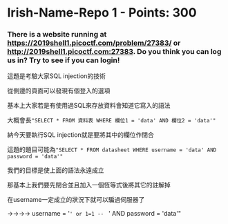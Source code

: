  
# Irish-Name-Repo 1 - Points: 300

### There is a website running at https://2019shell1.picoctf.com/problem/27383/ or http://2019shell1.picoctf.com:27383. Do you think you can log us in? Try to see if you can login!

這題是考驗大家SQL injection的技術

從側邊的頁面可以發現有個登入的選項

基本上大家若是有使用過SQL來存放資料會知道它寫入的語法

大概會長```"SELECT * FROM 資料表 WHERE 欄位1 = 'data' AND 欄位2 = 'data'"```

納今天要執行SQL injection就是要將其中的欄位作閉合

這題的題目可能為```"SELECT * FROM datasheet WHERE username = 'data' AND password = 'data'"```

我們的目標是使上面的語法永遠成立

那基本上我們要先閉合並且加入一個恆等式後將其它的註解掉

在username一定成立的狀況下就可以騙過伺服器了

→→→→ username = '`' or 1=1 -- ` ' AND password = 'data'"
